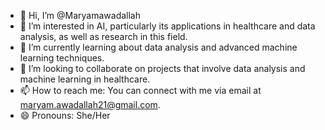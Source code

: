 - 👋 Hi, I’m @Maryamawadallah
- 👀 I’m interested in AI, particularly its applications in healthcare and data analysis, as well as research in this field.
- 🌱 I’m currently learning about data analysis and advanced machine learning techniques.
- 💞️ I’m looking to collaborate on projects that involve data analysis and machine learning in healthcare.
- 📫 How to reach me: You can connect with me via email at maryam.awadallah21@gmail.com.
- 😄 Pronouns: She/Her


<!---
Maryamawadallah/Maryamawadallah is a ✨ special ✨ repository because its `README.md` (this file) appears on your GitHub profile.
You can click the Preview link to take a look at your changes.
--->
